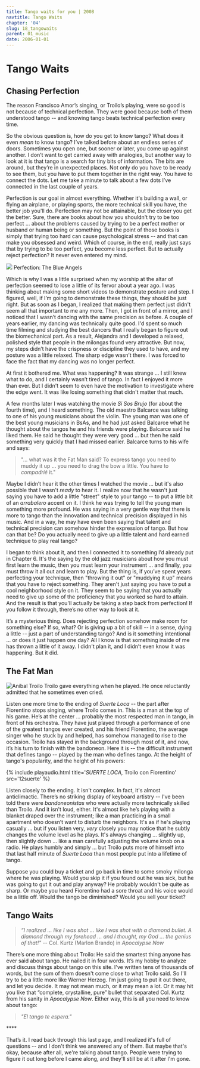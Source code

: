 ```yaml
---
title: Tango waits for you | 2008
navtitle: Tango Waits
chapter: '04'
slug: 18_tangowaits
parent: 01_music
date: 2006-01-01
---
```

# Tango Waits

## Chasing Perfection

The reason Francisco Amor’s singing, or Troilo’s playing, were so good is not because of technical perfection. They were good because both of them understood tango -- and knowing tango beats technical perfection every time.

So the obvious question is, how do you get to know tango? What does it even _mean_ to know tango? I’ve talked before about an endless series of doors. Sometimes you open one, but sooner or later, you come up against another. I don’t want to get carried away with analogies, but another way to look at it is that tango is a search for tiny bits of information. The bits are around, but they’re in unexpected places. Not only do you have to be ready to see them, but you have to put them together in the right way. You have to connect the dots. Let me take a minute to talk about a few dots I’ve connected in the last couple of years.

Perfection is our goal in almost everything. Whether it's building a wall, or flying an airplane, or playing sports, the more technical skill you have, the better job you'll do. Perfection may not be attainable, but the closer you get the better. Sure, there are books about how you shouldn't try to be too perfect ... about the problems caused by trying to be a perfect mother or husband or human being or something. But the point of those books is simply that trying too hard can cause psychological stress -- and that can make you obsessed and weird. Which of course, in the end, really just says that by trying to be too perfect, you become less perfect. But to actually reject perfection? It never even entered my mind.

![](/4_pics/blueangelsW.jpg)
Perfection: The Blue Angels

Which is why I was a little surprised when my worship at the altar of perfection seemed to lose a little of its fervor about a year ago. I was thinking about making some short videos to demonstrate posture and step. I figured, well, if I’m going to demonstrate these things, they should be just right. But as soon as I began, I realized that making them perfect just didn't seem all that important to me any more. Then, I got in front of a mirror, and I noticed that I wasn’t dancing with the same precision as before. A couple of years earlier, my dancing was technically quite good. I'd spent so much time filming and studying the best dancers that I really began to figure out the biomechanical part. As a result, Alejandra and I developed a relaxed, polished style that people in the milongas found very attractive. But now, my steps didn’t have the crispness or discipline they used to have, and my posture was a little relaxed. The sharp edge wasn’t there. I was forced to face the fact that my dancing was no longer perfect.

At first it bothered me. What was happening? It was strange ... I still knew what to do, and I certainly wasn’t tired of tango. In fact I enjoyed it more than ever. But I didn't seem to even have the motivation to investigate where the edge went. It was like losing something that didn't matter that much.

A few months later I was watching the movie _Si Sos Brujo_ (for about the fourth time), and I heard something. The old maestro Balcarce was talking to one of his young musicians about the violin. The young man was one of the best young musicians in BsAs, and he had just asked Balcarce what he thought about the tangos he and his friends were playing. Balcarce said he liked them. He said he thought they were very good ... but then he said something very quickly that I had missed earlier. Balcarce turns to his wife and says:

> "... what was it the Fat Man said? To express tango you need to muddy it up ...
> you need to drag the bow a little. You have to _compadrié_ it."

Maybe I didn’t hear it the other times I watched the movie ... but it's also possible that I wasn't _ready_ to hear it. I realize now that he wasn't just saying you have to add a little "street" style to your tango -- to put a little bit of an _arrabalero_ accent on it. I think he was trying to tell the young man something more profound. He was saying in a very gentle way that there is more to tango than the innovation and technical precision displayed in his music. And in a way, he may have even been saying that talent and technical precision can somehow hinder the expression of tango. But how can that be? Do you actually need to give up a little talent and hard earned technique to play real tango?

I began to think about it, and then I connected it to something I’d already put in Chapter 6. It's the saying by the old jazz musicians about how you must first learn the music, then you must learn your instrument ... and finally, you must throw it all out and learn to play. But the thing is, if you’ve spent years perfecting your technique, then "throwing it out" or "muddying it up" means that you have to reject something. They aren't just saying you have to put a cool neighborhood style on it. They seem to be saying that you actually need to give up some of the proficiency that you worked so hard to attain. And the result is that you'll actually be taking a step back from perfection! If you follow it through, there’s no other way to look at it.

It’s a mysterious thing. Does rejecting perfection somehow make room for something else? If so, what? Or is giving up a bit of skill -- in a sense, dying a little -- just a part of understanding tango? And is it something intentional ... or does it just happen one day? All I know is that something inside of me has thrown a little of it away. I didn't plan it, and I didn’t even know it was happening. But it did.

## The Fat Man

![Anibal Troilo](/4_pics/Troilo5.jpg)
Troilo gave everything when he played.
He once reluctantly admitted that he sometimes even cried.

Listen one more time to the ending of _Suerte Loca_ -- the part after Fiorentino stops singing, where Troilo comes in. This is a man at the top of his game. He’s at the center ... probably the most respected man in tango, in front of his orchestra. They have just played through a performance of one of the greatest tangos ever created, and his friend Fiorentino, the average singer who he stuck by and helped, has somehow managed to rise to the occasion. Troilo has stayed in the background through most of it, and now, it’s his turn to finish with the bandoneon. Here it is -- the difficult instrument that defines tango -- played by the man who defines tango. At the height of tango's popularity, and the height of his powers:

{% include playaudio.html
title='_SUERTE LOCA,_ Troilo con Fiorentino'
src='12suerte' %}

Listen closely to the ending. It isn't complex. In fact, it's almost anticlimactic. There’s no striking display of keyboard artistry -- I've been told there were _bandoneonistas_ who were actually more technically skilled than Troilo. And it isn't loud, either. It's almost like he’s playing with a blanket draped over the instrument; like a man practicing in a small apartment who doesn’t want to disturb the neighbors. It's as if he's playing casually ... but if you listen very, _very_ closely you may notice that he subtly changes the volume level as he plays. It's always changing ... slightly up, then slightly down ... like a man carefully adjusting the volume knob on a radio. He plays humbly and simply ... but Troilo puts more of himself into that last half minute of _Suerte Loca_ than most people put into a lifetime of tango.

Suppose you could buy a ticket and go back in time to some smoky milonga where he was playing. Would you skip it if you found out he was sick, but he was going to gut it out and play anyway? He probably wouldn't be quite as sharp. Or maybe you heard Fiorentino had a sore throat and his voice would be a little off. Would the tango be diminished? Would you sell your ticket?

## Tango Waits

> _“I realized ... like I was shot ...
> like I was shot with a diamond bullet.
> A diamond through my forehead ...
> and I thought, my God ... the genius of that!"_
> -- Col. Kurtz (Marlon Brando) in _Apocalypse Now_

There’s one more thing about Troilo:  He said the smartest thing anyone has ever said about tango. He nailed it in four words. It’s my hobby to analyze and discuss things about tango on this site. I've written tens of thousands of words, but the sum of them doesn't come close to what Troilo said. So I'll try to be a little more like Werner Herzog. I’m just going to put it out there, and let you decide. It may not mean much, or it may mean a lot. Or it may hit you like that “complete, crystalline, pure” bullet that separated Col. Kurtz from his sanity in _Apocalypse Now_.  Either way, this is all you need to know about tango:

> _"El tango te espera."_

\*\*\*\*

That’s it. I read back through this last page, and I realized it's full of questions -- and I don't think we answered any of them. But maybe that's okay, because after all, we're talking about tango. People were trying to figure it out long before I came along, and they'll still be at it after I'm gone.
